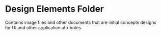 # Design Elements Folder
Contains image files and other documents that are initial concepts designs for UI and other application attributes.
